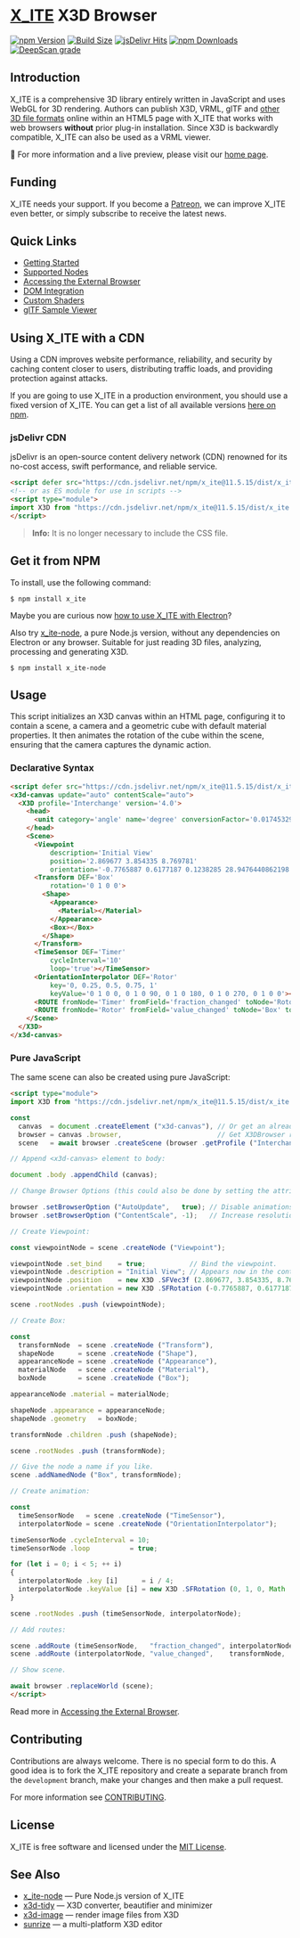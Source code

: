 # [X_ITE](https://create3000.github.io/x_ite/) X3D Browser

[![npm Version](https://badgen.net/npm/v/x_ite)](https://www.npmjs.com/package/x_ite)
[![Build Size](https://create3000.github.io/x_ite/assets/img/badges/compressed.svg)](https://create3000.github.io/x_ite/features/)
[![jsDelivr Hits](https://data.jsdelivr.com/v1/package/npm/x_ite/badge?style=rounded)](https://www.jsdelivr.com/package/npm/x_ite)
[![npm Downloads](https://badgen.net/npm/dm/x_ite)](https://npmtrends.com/x_ite)
[![DeepScan grade](https://deepscan.io/api/teams/23540/projects/26814/branches/855447/badge/grade.svg)](https://deepscan.io/dashboard#view=project&tid=23540&pid=26814&bid=855447)

## Introduction

X_ITE is a comprehensive 3D library entirely written in JavaScript and uses WebGL for 3D rendering. Authors can publish X3D, VRML, glTF and [other 3D file formats](https://create3000.github.io/x_ite/#supported-file-formats) online within an HTML5 page with X_ITE that works with web browsers **without** prior plug-in installation. Since X3D is backwardly compatible, X_ITE can also be used as a VRML viewer.

🚀 For more information and a live preview, please visit our [home page](https://create3000.github.io/x_ite/).

## Funding

X_ITE needs your support. If you become a [Patreon](https://patreon.com/X_ITE), we can improve X_ITE even better, or simply subscribe to receive the latest news.

## Quick Links

* [Getting Started](https://create3000.github.io/x_ite/)
* [Supported Nodes](https://create3000.github.io/x_ite/supported-nodes)
* [Accessing the External Browser](https://create3000.github.io/x_ite/accessing-the-external-browser)
* [DOM Integration](https://create3000.github.io/x_ite/dom-integration)
* [Custom Shaders](https://create3000.github.io/x_ite/custom-shaders)
* [glTF Sample Viewer](https://create3000.github.io/x_ite/laboratory/gltf-sample-viewer/)

## Using X_ITE with a CDN

Using a CDN improves website performance, reliability, and security by caching content closer to users, distributing traffic loads, and providing protection against attacks.

If you are going to use X_ITE in a production environment, you should use a fixed version of X_ITE. You can get a list of all available versions [here on npm](https://www.npmjs.com/package/x_ite?activeTab=versions).

### jsDelivr CDN

jsDelivr is an open-source content delivery network (CDN) renowned for its no-cost access, swift performance, and reliable service.

```html
<script defer src="https://cdn.jsdelivr.net/npm/x_ite@11.5.15/dist/x_ite.min.js"></script>
<!-- or as ES module for use in scripts -->
<script type="module">
import X3D from "https://cdn.jsdelivr.net/npm/x_ite@11.5.15/dist/x_ite.min.mjs";
</script>
```

>**Info:** It is no longer necessary to include the CSS file.

## Get it from NPM

To install, use the following command:

```console
$ npm install x_ite
```

Maybe you are curious now [how to use X_ITE with Electron](https://create3000.github.io/x_ite/how-to-use-x-ite-with-electron)?

Also try [x_ite-node](https://www.npmjs.com/package/x_ite-node), a pure Node.js version, without any dependencies on Electron or any browser. Suitable for just reading 3D files, analyzing, processing and generating X3D.

```console
$ npm install x_ite-node
```

## Usage

This script initializes an X3D canvas within an HTML page, configuring it to contain a scene, a camera and a geometric cube with default material properties. It then animates the rotation of the cube within the scene, ensuring that the camera captures the dynamic action.

### Declarative Syntax

```html
<script defer src="https://cdn.jsdelivr.net/npm/x_ite@11.5.15/dist/x_ite.min.js"></script>
<x3d-canvas update="auto" contentScale="auto">
  <X3D profile='Interchange' version='4.0'>
    <head>
      <unit category='angle' name='degree' conversionFactor='0.017453292519943295'></unit>
    </head>
    <Scene>
      <Viewpoint
          description='Initial View'
          position='2.869677 3.854335 8.769781'
          orientation='-0.7765887 0.6177187 0.1238285 28.9476440862198'></Viewpoint>
      <Transform DEF='Box'
          rotation='0 1 0 0'>
        <Shape>
          <Appearance>
            <Material></Material>
          </Appearance>
          <Box></Box>
        </Shape>
      </Transform>
      <TimeSensor DEF='Timer'
          cycleInterval='10'
          loop='true'></TimeSensor>
      <OrientationInterpolator DEF='Rotor'
          key='0, 0.25, 0.5, 0.75, 1'
          keyValue='0 1 0 0, 0 1 0 90, 0 1 0 180, 0 1 0 270, 0 1 0 0'></OrientationInterpolator>
      <ROUTE fromNode='Timer' fromField='fraction_changed' toNode='Rotor' toField='set_fraction'></ROUTE>
      <ROUTE fromNode='Rotor' fromField='value_changed' toNode='Box' toField='set_rotation'></ROUTE>
    </Scene>
  </X3D>
</x3d-canvas>
```

### Pure JavaScript

The same scene can also be created using pure JavaScript:

```html
<script type="module">
import X3D from "https://cdn.jsdelivr.net/npm/x_ite@11.5.15/dist/x_ite.min.mjs";

const
  canvas  = document .createElement ("x3d-canvas"), // Or get an already inserted <x3d-canvas> element.
  browser = canvas .browser,                        // Get X3DBrowser reference.
  scene   = await browser .createScene (browser .getProfile ("Interchange"), browser .getComponent ("Interpolation", 1));

// Append <x3d-canvas> element to body:

document .body .appendChild (canvas);

// Change Browser Options (this could also be done by setting the attributes of the canvas):

browser .setBrowserOption ("AutoUpdate",   true); // Disable animations if <x3d-canvas> is not visible.
browser .setBrowserOption ("ContentScale", -1);   // Increase resolution for HiDPI displays.

// Create Viewpoint:

const viewpointNode = scene .createNode ("Viewpoint");

viewpointNode .set_bind    = true;           // Bind the viewpoint.
viewpointNode .description = "Initial View"; // Appears now in the context menu.
viewpointNode .position    = new X3D .SFVec3f (2.869677, 3.854335, 8.769781);
viewpointNode .orientation = new X3D .SFRotation (-0.7765887, 0.6177187, 0.1238285, 0.5052317);

scene .rootNodes .push (viewpointNode);

// Create Box:

const
  transformNode  = scene .createNode ("Transform"),
  shapeNode      = scene .createNode ("Shape"),
  appearanceNode = scene .createNode ("Appearance"),
  materialNode   = scene .createNode ("Material"),
  boxNode        = scene .createNode ("Box");

appearanceNode .material = materialNode;

shapeNode .appearance = appearanceNode;
shapeNode .geometry   = boxNode;

transformNode .children .push (shapeNode);

scene .rootNodes .push (transformNode);

// Give the node a name if you like.
scene .addNamedNode ("Box", transformNode);

// Create animation:

const
  timeSensorNode   = scene .createNode ("TimeSensor"),
  interpolatorNode = scene .createNode ("OrientationInterpolator");

timeSensorNode .cycleInterval = 10;
timeSensorNode .loop          = true;

for (let i = 0; i < 5; ++ i)
{
  interpolatorNode .key [i]      = i / 4;
  interpolatorNode .keyValue [i] = new X3D .SFRotation (0, 1, 0, Math .PI / 2 * i);
}

scene .rootNodes .push (timeSensorNode, interpolatorNode);

// Add routes:

scene .addRoute (timeSensorNode,   "fraction_changed", interpolatorNode, "set_fraction");
scene .addRoute (interpolatorNode, "value_changed",    transformNode,    "set_rotation");

// Show scene.

await browser .replaceWorld (scene);
</script>
```

Read more in [Accessing the External Browser](https://create3000.github.io/x_ite/accessing-the-external-browser/).

## Contributing

Contributions are always welcome. There is no special form to do this. A good idea is to fork the X_ITE repository and create a separate branch from the `development` branch, make your changes and then make a pull request.

For more information see [CONTRIBUTING](.github/CONTRIBUTING.md).

## License

X_ITE is free software and licensed under the [MIT License](LICENSE.md).

## See Also

* [x_ite-node](https://www.npmjs.com/package/x_ite-node) — Pure Node.js version of X_ITE
* [x3d-tidy](https://www.npmjs.com/package/x3d-tidy) — X3D converter, beautifier and minimizer
* [x3d-image](https://www.npmjs.com/package/x3d-image) — render image files from X3D
* [sunrize](https://www.npmjs.com/package/sunrize) — a multi-platform X3D editor
